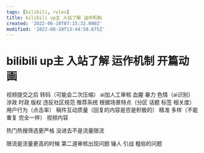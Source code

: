 ```yaml
---
tags: [bilibili, rules]
title: bilibili up主 入站了解 运作机制
created: '2022-06-10T07:15:32.000Z'
modified: '2022-08-18T13:44:58.675Z'
---
```


# bilibili up主 入站了解 运作机制 开篇动画

视频提交之后 转码（可能会二次压缩）
ai加人工审核 血腥 暴力 色情（ai识别）
涉政 时政 版权 违反社区规范
推荐系统
根据场景特点（分区 话题 标签 相关度） 用户行为（点击率） 稿件互动质量（回复的内容是否是积极的）
精准 多样（不能重复 完全一样） 视频内容

热门热搜筛选更严格 没进去不是流量限流

限流是流量更高的时候 第二道审核出现问题
锤人 引战 粗俗的问题
